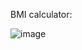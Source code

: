 BMI calculator: 

![image](https://github.com/darshan1005/BMI-calculator/assets/114302987/ebbf6219-448d-4a39-94f7-d06691747309)
